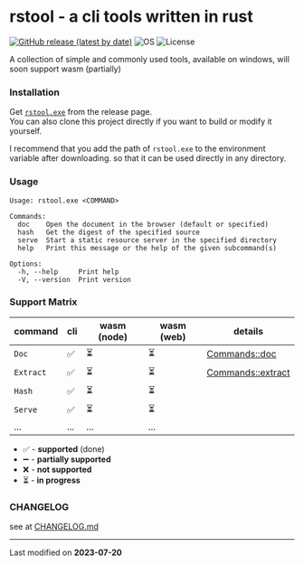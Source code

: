 # rstool - a cli tools written in rust

[![GitHub release (latest by date)](https://img.shields.io/github/v/release/lopo12123/rstool)](https://github.com/lopo12123/rstool/releases/latest)
![OS](https://img.shields.io/badge/os-windows-orange)
![License](https://img.shields.io/github/license/lopo12123/rstool)

A collection of simple and commonly used tools, available on windows, will soon support wasm (partially)

### Installation

Get [`rstool.exe`](https://github.com/lopo12123/rstool/releases/latest) from the release page.  
You can also clone this project directly if you want to build or modify it yourself.

I recommend that you add the path of `rstool.exe` to the environment variable after downloading.
so that it can be used directly in any directory.

### Usage

```
Usage: rstool.exe <COMMAND>                                       
                                                                  
Commands:                                                         
  doc    Open the document in the browser (default or specified)  
  hash   Get the digest of the specified source                   
  serve  Start a static resource server in the specified directory
  help   Print this message or the help of the given subcommand(s)
                                                                  
Options:                                                          
  -h, --help     Print help                                       
  -V, --version  Print version  
```

### Support Matrix

| command   | cli | wasm (node) | wasm (web) | details                                      |
|-----------|-----|-------------|------------|----------------------------------------------|
| `Doc`     | ✅   | ⏳           | ⏳          | [Commands::doc](./src/doc/README.md)         |
| `Extract` | ✅   | ⏳           | ⏳          | [Commands::extract](./src/extract/README.md) |
| `Hash`    | ✅   | ⏳           | ⏳          |                                              |
| `Serve`   | ✅   | ⏳           | ⏳          ||
| ...       | ... | ...         | ...        ||

- ✅ - **supported** (done)
- ➖ - **partially supported**
- ❌ - **not supported**
- ⏳ - **in progress**

### CHANGELOG

see at [CHANGELOG.md](./CHANGELOG.md)

---

Last modified on **2023-07-20**